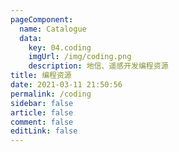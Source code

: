 ```yaml
---
pageComponent: 
  name: Catalogue
  data: 
    key: 04.coding
    imgUrl: /img/coding.png
    description: 地信、遥感开发编程资源
title: 编程资源
date: 2021-03-11 21:50:56
permalink: /coding
sidebar: false
article: false
comment: false
editLink: false
---
```

